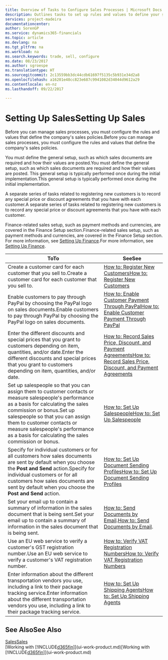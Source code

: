 ```yaml
---
title: Overview of Tasks to Configure Sales Processes | Microsoft Docs
description: Outlines tasks to set up rules and values to define your sales policies and processes.
services: project-madeira
documentationcenter: 
author: SorenGP
ms.service: dynamics365-financials
ms.topic: article
ms.devlang: na
ms.tgt_pltfrm: na
ms.workload: na
ms.search.keywords: trade, sell, configure
ms.date: 08/23/2017
ms.author: sgroespe
ms.translationtype: HT
ms.sourcegitcommit: 2c13559bb3dc44cdb61697f5135c5b931e34d2a8
ms.openlocfilehash: a16201e48cc823e687c9941082d34044d9612a29
ms.contentlocale: en-nz
ms.lasthandoff: 09/22/2017

---
```

# <a name="setting-up-sales"></a><span data-ttu-id="2741a-103">Setting Up Sales</span><span class="sxs-lookup"><span data-stu-id="2741a-103">Setting Up Sales</span></span>
<span data-ttu-id="2741a-104">Before you can manage sales processes, you must configure the rules and values that define the company's sales policies.</span><span class="sxs-lookup"><span data-stu-id="2741a-104">Before you can manage sales processes, you must configure the rules and values that define the company's sales policies.</span></span>

<span data-ttu-id="2741a-105">You must define the general setup, such as which sales documents are required and how their values are posted.</span><span class="sxs-lookup"><span data-stu-id="2741a-105">You must define the general setup, such as which sales documents are required and how their values are posted.</span></span> <span data-ttu-id="2741a-106">This general setup is typically performed once during the initial implementation.</span><span class="sxs-lookup"><span data-stu-id="2741a-106">This general setup is typically performed once during the initial implementation.</span></span>

<span data-ttu-id="2741a-107">A separate series of tasks related to registering new customers is to record any special price or discount agreements that you have with each customer.</span><span class="sxs-lookup"><span data-stu-id="2741a-107">A separate series of tasks related to registering new customers is to record any special price or discount agreements that you have with each customer.</span></span>

<span data-ttu-id="2741a-108">Finance-related sales setup, such as payment methods and currencies, are covered in the Finance Setup section.</span><span class="sxs-lookup"><span data-stu-id="2741a-108">Finance-related sales setup, such as payment methods and currencies, are covered in the Finance Setup section.</span></span> <span data-ttu-id="2741a-109">For more information, see [Setting Up Finance](finance-setup-finance.md).</span><span class="sxs-lookup"><span data-stu-id="2741a-109">For more information, see [Setting Up Finance](finance-setup-finance.md).</span></span>

| <span data-ttu-id="2741a-110">To</span><span class="sxs-lookup"><span data-stu-id="2741a-110">To</span></span> | <span data-ttu-id="2741a-111">See</span><span class="sxs-lookup"><span data-stu-id="2741a-111">See</span></span> |
| --- | --- |
| <span data-ttu-id="2741a-112">Create a customer card for each customer that you sell to.</span><span class="sxs-lookup"><span data-stu-id="2741a-112">Create a customer card for each customer that you sell to.</span></span> |[<span data-ttu-id="2741a-113">How to: Register New Customers</span><span class="sxs-lookup"><span data-stu-id="2741a-113">How to: Register New Customers</span></span>](sales-how-register-new-customers.md) |
| <span data-ttu-id="2741a-114">Enable customers to pay through PayPal by choosing the PayPal logo on sales documents.</span><span class="sxs-lookup"><span data-stu-id="2741a-114">Enable customers to pay through PayPal by choosing the PayPal logo on sales documents.</span></span> |[<span data-ttu-id="2741a-115">How to: Enable Customer Payment Through PayPal</span><span class="sxs-lookup"><span data-stu-id="2741a-115">How to: Enable Customer Payment Through PayPal</span></span>](sales-how-enable-payment-service-extensions.md) |
| <span data-ttu-id="2741a-116">Enter the different discounts and special prices that you grant to customers depending on item, quantities, and/or date.</span><span class="sxs-lookup"><span data-stu-id="2741a-116">Enter the different discounts and special prices that you grant to customers depending on item, quantities, and/or date.</span></span> |[<span data-ttu-id="2741a-117">How to: Record Sales Price, Discount, and Payment Agreements</span><span class="sxs-lookup"><span data-stu-id="2741a-117">How to: Record Sales Price, Discount, and Payment Agreements</span></span>](sales-how-record-sales-price-discount-payment-agreements.md) |
| <span data-ttu-id="2741a-118">Set up salespeople so that you can assign them to customer contacts or measure salespeople's performance as a basis for calculating the sales commission or bonus.</span><span class="sxs-lookup"><span data-stu-id="2741a-118">Set up salespeople so that you can assign them to customer contacts or measure salespeople's performance as a basis for calculating the sales commission or bonus.</span></span> |[<span data-ttu-id="2741a-119">How to: Set Up Salespeople</span><span class="sxs-lookup"><span data-stu-id="2741a-119">How to: Set Up Salespeople</span></span>](sales-how-setup-salespeople.md) |
| <span data-ttu-id="2741a-120">Specify for individual customers or for all customers how sales documents are sent by default when you choose the **Post and Send** action.</span><span class="sxs-lookup"><span data-stu-id="2741a-120">Specify for individual customers or for all customers how sales documents are sent by default when you choose the **Post and Send** action.</span></span> |[<span data-ttu-id="2741a-121">How to: Set Up Document Sending Profiles</span><span class="sxs-lookup"><span data-stu-id="2741a-121">How to: Set Up Document Sending Profiles</span></span>](sales-how-setup-document-send-profiles.md) |
| <span data-ttu-id="2741a-122">Set your email up to contain a summary of information in the sales document that is being sent.</span><span class="sxs-lookup"><span data-stu-id="2741a-122">Set your email up to contain a summary of information in the sales document that is being sent.</span></span> |<span data-ttu-id="2741a-123">[How to: Send Documents by Email](ui-how-send-documents-email.md).</span><span class="sxs-lookup"><span data-stu-id="2741a-123">[How to: Send Documents by Email](ui-how-send-documents-email.md).</span></span> |
|<span data-ttu-id="2741a-124">Use an EU web service to verify a customer's GST registration number.</span><span class="sxs-lookup"><span data-stu-id="2741a-124">Use an EU web service to verify a customer's VAT registration number.</span></span>|[<span data-ttu-id="2741a-125">How to: Verify VAT Registration Numbers</span><span class="sxs-lookup"><span data-stu-id="2741a-125">How to: Verify VAT Registration Numbers</span></span>](sales-how-to-verify-vat-registration-numbers.md)|
|<span data-ttu-id="2741a-126">Enter information about the different transportation vendors you use, including a link to their package tracking service.</span><span class="sxs-lookup"><span data-stu-id="2741a-126">Enter information about the different transportation vendors you use, including a link to their package tracking service.</span></span>|[<span data-ttu-id="2741a-127">How to: Set Up Shipping Agents</span><span class="sxs-lookup"><span data-stu-id="2741a-127">How to: Set Up Shipping Agents</span></span>](sales-how-to-set-up-shipping-agents.md)|

## <a name="see-also"></a><span data-ttu-id="2741a-128">See Also</span><span class="sxs-lookup"><span data-stu-id="2741a-128">See Also</span></span>
[<span data-ttu-id="2741a-129">Sales</span><span class="sxs-lookup"><span data-stu-id="2741a-129">Sales</span></span>](sales-manage-sales.md)  
<span data-ttu-id="2741a-130">[Working with [!INCLUDE[d365fin](includes/d365fin_md.md)]](ui-work-product.md)</span><span class="sxs-lookup"><span data-stu-id="2741a-130">[Working with [!INCLUDE[d365fin](includes/d365fin_md.md)]](ui-work-product.md)</span></span>

